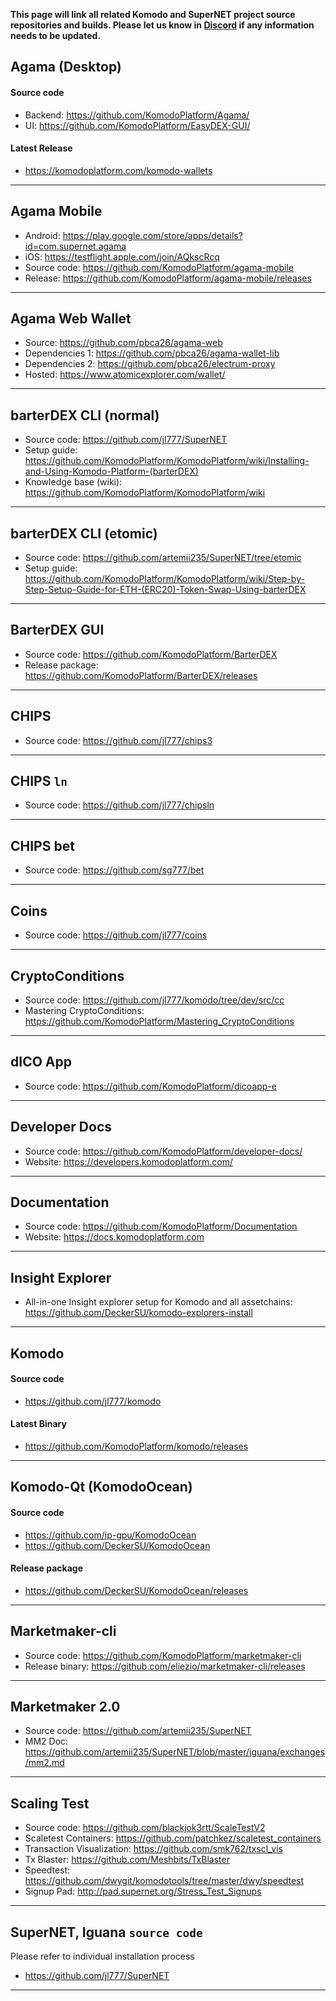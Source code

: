 **This page will link all related Komodo and SuperNET project source repositories and builds. Please let us know in [Discord](https://komodoplatform.com/discord) if any information needs to be updated.**

## Agama (Desktop)
#### Source code
* Backend: https://github.com/KomodoPlatform/Agama/
* UI: https://github.com/KomodoPlatform/EasyDEX-GUI/
#### Latest Release
* https://komodoplatform.com/komodo-wallets
---
## Agama Mobile
* Android: https://play.google.com/store/apps/details?id=com.supernet.agama
* iOS: https://testflight.apple.com/join/AQkscRcq
* Source code: https://github.com/KomodoPlatform/agama-mobile
* Release: https://github.com/KomodoPlatform/agama-mobile/releases
---
## Agama Web Wallet
* Source: https://github.com/pbca26/agama-web
* Dependencies 1: https://github.com/pbca26/agama-wallet-lib
* Dependencies 2: https://github.com/pbca26/electrum-proxy
* Hosted: https://www.atomicexplorer.com/wallet/
---
## barterDEX CLI (normal)
* Source code: https://github.com/jl777/SuperNET
* Setup guide: https://github.com/KomodoPlatform/KomodoPlatform/wiki/Installing-and-Using-Komodo-Platform-(barterDEX)
* Knowledge base (wiki): https://github.com/KomodoPlatform/KomodoPlatform/wiki
---
## barterDEX CLI (etomic)
* Source code: https://github.com/artemii235/SuperNET/tree/etomic
* Setup guide: https://github.com/KomodoPlatform/KomodoPlatform/wiki/Step-by-Step-Setup-Guide-for-ETH-(ERC20)-Token-Swap-Using-barterDEX
---
## BarterDEX GUI
* Source code: https://github.com/KomodoPlatform/BarterDEX
* Release package: https://github.com/KomodoPlatform/BarterDEX/releases
---
## CHIPS
* Source code: https://github.com/jl777/chips3
---
## CHIPS `ln`
* Source code: https://github.com/jl777/chipsln
---
## CHIPS bet
* Source code: https://github.com/sg777/bet
---
## Coins
* Source code: https://github.com/jl777/coins
---
## CryptoConditions
* Source code: https://github.com/jl777/komodo/tree/dev/src/cc
* Mastering CryptoConditions: https://github.com/KomodoPlatform/Mastering_CryptoConditions
---
## dICO App
* Source code: https://github.com/KomodoPlatform/dicoapp-e
---
## Developer Docs
* Source code: https://github.com/KomodoPlatform/developer-docs/
* Website: https://developers.komodoplatform.com/
---
## Documentation
* Source code: https://github.com/KomodoPlatform/Documentation
* Website: https://docs.komodoplatform.com
---
## Insight Explorer 
* All-in-one Insight explorer setup for Komodo and all assetchains: https://github.com/DeckerSU/komodo-explorers-install
---
## Komodo
#### Source code
* https://github.com/jl777/komodo
#### Latest Binary
* https://github.com/KomodoPlatform/komodo/releases
---
## Komodo-Qt (KomodoOcean)
#### Source code
* https://github.com/ip-gpu/KomodoOcean 
* https://github.com/DeckerSU/KomodoOcean
#### Release package
* https://github.com/DeckerSU/KomodoOcean/releases
---
## Marketmaker-cli
* Source code: https://github.com/KomodoPlatform/marketmaker-cli
* Release binary: https://github.com/eliezio/marketmaker-cli/releases
---
## Marketmaker 2.0
* Source code: https://github.com/artemii235/SuperNET
* MM2 Doc: https://github.com/artemii235/SuperNET/blob/master/iguana/exchanges/mm2.md
---
## Scaling Test
* Source code: https://github.com/blackjok3rtt/ScaleTestV2
* Scaletest Containers: https://github.com/patchkez/scaletest_containers
* Transaction Visualization: https://github.com/smk762/txscl_vis
* Tx Blaster: https://github.com/Meshbits/TxBlaster
* Speedtest: https://github.com/dwygit/komodotools/tree/master/dwy/speedtest
* Signup Pad: http://pad.supernet.org/Stress_Test_Signups
---
## SuperNET, Iguana `source code`
Please refer to individual installation process
* https://github.com/jl777/SuperNET
---